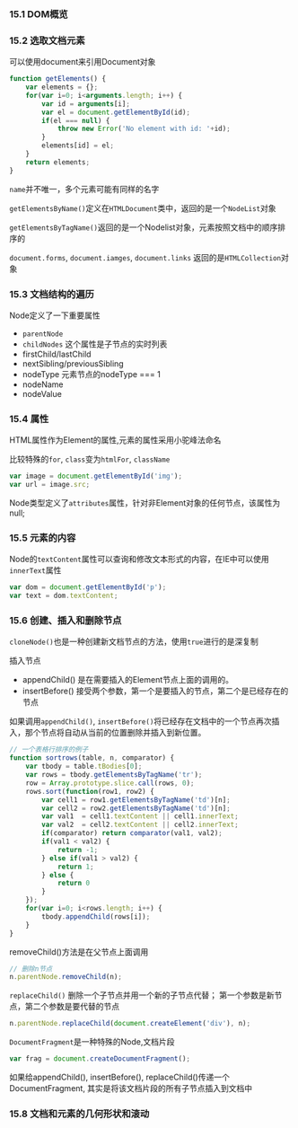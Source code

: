 ### 15.1 DOM概览

### 15.2 选取文档元素
可以使用document来引用Document对象

```js
function getElements() {
    var elements = {};
    for(var i=0; i<arguments.length; i++) {
        var id = arguments[i];
        var el = document.getElementById(id);
        if(el === null) {
            throw new Error('No element with id: '+id);
        }
        elements[id] = el;
    }
    return elements;
}
```

`name`并不唯一，多个元素可能有同样的名字

`getElementsByName()`定义在`HTMLDocument`类中，返回的是一个`NodeList`对象

`getElementsByTagName()`返回的是一个Nodelist对象，元素按照文档中的顺序排序的

`document.forms`, `document.iamges`, `document.links` 返回的是`HTMLCollection`对象

### 15.3 文档结构的遍历
Node定义了一下重要属性
- `parentNode`
- `childNodes` 这个属性是子节点的实时列表
- firstChild/lastChild
- nextSibling/previousSibling
- nodeType 元素节点的nodeType === 1
- nodeName
- nodeValue

### 15.4 属性
HTML属性作为Element的属性,元素的属性采用小驼峰法命名

比较特殊的`for`, `class`变为`htmlFor`, `className`

```js
var image = document.getElementById('img');
var url = image.src;
```

Node类型定义了`attributes`属性，针对非Element对象的任何节点，该属性为null; 

### 15.5 元素的内容
Node的`textContent`属性可以查询和修改文本形式的内容，在IE中可以使用`innerText`属性

```js
var dom = document.getElementById('p');
var text = dom.textContent;
```

### 15.6 创建、插入和删除节点
`cloneNode()`也是一种创建新文档节点的方法，使用`true`进行的是深复制

插入节点
- appendChild() 是在需要插入的Element节点上面的调用的。
- insertBefore() 接受两个参数，第一个是要插入的节点，第二个是已经存在的节点

如果调用`appendChild()`, `insertBefore()`将已经存在文档中的一个节点再次插入，那个节点将自动从当前的位置删除并插入到新位置。

```js
// 一个表格行排序的例子
function sortrows(table, n, comparator) {
    var tbody = table.tBodies[0];
    var rows = tbody.getElementsByTagName('tr');
    row = Array.prototype.slice.call(rows, 0);
    rows.sort(function(row1, row2) {
        var cell1 = row1.getElementsByTagName('td')[n];
        var cell2 = row2.getElementsByTagName('td')[n];
        var val1  = cell1.textContent || cell1.innerText;
        var val2  = cell2.textContent || cell2.innerText;
        if(comparator) return comparator(val1, val2);
        if(val1 < val2) {
            return -1;
        } else if(val1 > val2) {
            return 1;
        } else {
            return 0
        }
    });
    for(var i=0; i<rows.length; i++) {
        tbody.appendChild(rows[i]);
    }
}
```

removeChild()方法是在父节点上面调用

```js
// 删除n节点
n.parentNode.removeChild(n);
```

`replaceChild()` 删除一个子节点并用一个新的子节点代替； 第一个参数是新节点，第二个参数是要代替的节点

```js
n.parentNode.replaceChild(document.createElement('div'), n);
```

`DocumentFragment`是一种特殊的Node,文档片段

```js
var frag = document.createDocumentFragment();
```

如果给appendChild(), insertBefore(), replaceChild()传递一个DocumentFragment, 其实是将该文档片段的所有子节点插入到文档中

### 15.8 文档和元素的几何形状和滚动